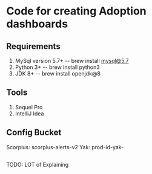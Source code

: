 # Code for creating Adoption dashboards


## Requirements
1. MySql version 5.7+ -- brew install mysql@5.7
2. Python 3+ -- brew install python3
3. JDK 8+ -- brew install openjdk@8

## Tools
1. Sequel Pro
2. IntelliJ Idea

## Config Bucket
Scorpius: scorpius-alerts-v2
Yak: prod-id-yak-<CLUSTER-NAME>

##
TODO: LOT of Explaining 
